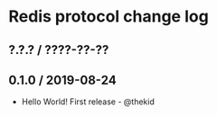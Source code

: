 Redis protocol change log
=========================

## ?.?.? / ????-??-??

## 0.1.0 / 2019-08-24

* Hello World! First release - @thekid